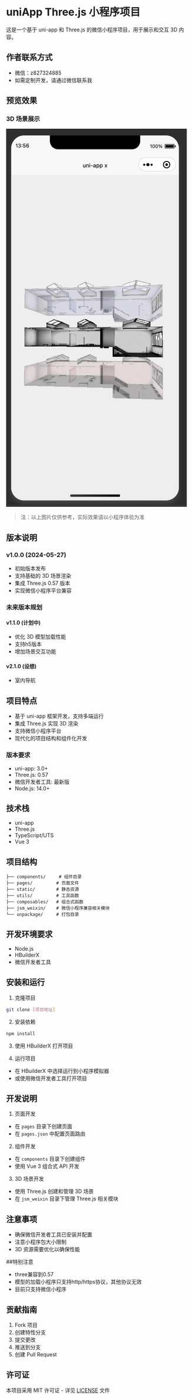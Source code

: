 # uniApp Three.js 小程序项目

这是一个基于 uni-app 和 Three.js 的微信小程序项目，用于展示和交互 3D 内容。

## 作者联系方式

- 微信：z827324885
- 如需定制开发，请通过微信联系我

## 预览效果

### 3D 场景展示
![3D场景预览](static/preview/image.png)

<!-- ### 模型交互
![模型交互预览](static/preview/interaction.png)

### 性能展示
![性能展示](static/preview/performance.png) -->

> 注：以上图片仅供参考，实际效果请以小程序体验为准

## 版本说明

### v1.0.0 (2024-05-27)
- 初始版本发布
- 支持基础的 3D 场景渲染
- 集成 Three.js 0.57 版本
- 实现微信小程序平台兼容


### 未来版本规划

#### v1.1.0 (计划中)
- 优化 3D 模型加载性能
- 支持h5版本
- 增加场景交互功能

 #### v2.1.0 (设想)
- 室内导航



## 项目特点

- 基于 uni-app 框架开发，支持多端运行
- 集成 Three.js 实现 3D 渲染
- 支持微信小程序平台
- 现代化的项目结构和组件化开发

### 版本要求
- uni-app: 3.0+
- Three.js: 0.57
- 微信开发者工具: 最新版
- Node.js: 14.0+

## 技术栈

- uni-app
- Three.js
- TypeScript/UTS
- Vue 3

## 项目结构

```
├── components/     # 组件目录
├── pages/         # 页面文件
├── static/        # 静态资源
├── utils/         # 工具函数
├── composables/   # 组合式函数
├── jsm_weixin/    # 微信小程序兼容相关模块
└── unpackage/     # 打包目录
```

## 开发环境要求

- Node.js
- HBuilderX
- 微信开发者工具

## 安装和运行

1. 克隆项目
```bash
git clone [项目地址]
```

2. 安装依赖
```bash
npm install
```

3. 使用 HBuilderX 打开项目

4. 运行项目
- 在 HBuilderX 中选择运行到小程序模拟器
- 或使用微信开发者工具打开项目

## 开发说明

1. 页面开发
- 在 `pages` 目录下创建页面
- 在 `pages.json` 中配置页面路由

2. 组件开发
- 在 `components` 目录下创建组件
- 使用 Vue 3 组合式 API 开发

3. 3D 场景开发
- 使用 Three.js 创建和管理 3D 场景
- 在 `jsm_weixin` 目录下管理 Three.js 相关模块

## 注意事项

- 确保微信开发者工具已安装并配置
- 注意小程序包大小限制
- 3D 资源需要优化以确保性能

##特别注意
- three兼容到0.57
- 模型的加载小程序只支持http/https协议，其他协议无效
- 目前只支持微信小程序

## 贡献指南

1. Fork 项目
2. 创建特性分支
3. 提交更改
4. 推送到分支
5. 创建 Pull Request

## 许可证

本项目采用 MIT 许可证 - 详见 [LICENSE](LICENSE) 文件 
